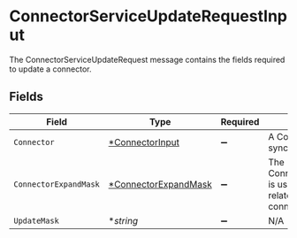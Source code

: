 # ConnectorServiceUpdateRequestInput

 The ConnectorServiceUpdateRequest message contains the fields required to update a connector.



## Fields

| Field                                                                       | Type                                                                        | Required                                                                    | Description                                                                 |
| --------------------------------------------------------------------------- | --------------------------------------------------------------------------- | --------------------------------------------------------------------------- | --------------------------------------------------------------------------- |
| `Connector`                                                                 | [*ConnectorInput](../../models/shared/connectorinput.md)                    | :heavy_minus_sign:                                                          |  A Connector is used to sync objects into Apps<br/>                         |
| `ConnectorExpandMask`                                                       | [*ConnectorExpandMask](../../models/shared/connectorexpandmask.md)          | :heavy_minus_sign:                                                          |  The ConnectorExpandMask is used to expand related objects on a connector.<br/> |
| `UpdateMask`                                                                | **string*                                                                   | :heavy_minus_sign:                                                          | N/A                                                                         |